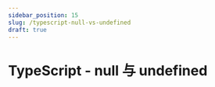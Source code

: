 ```yaml
---
sidebar_position: 15
slug: /typescript-null-vs-undefined
draft: true
---
```


# TypeScript - null 与 undefined

